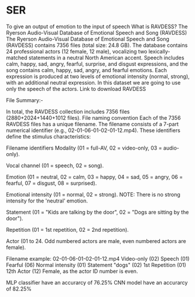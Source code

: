 # SER
To give an output of emotion to the input of speech
What is RAVDESS?
The Ryerson Audio-Visual Database of Emotional Speech and Song (RAVDESS)
The Ryerson Audio-Visual Database of Emotional Speech and Song (RAVDESS) contains 7356 files (total size: 24.8 GB). 
The database contains 24 professional actors (12 female, 12 male), vocalizing two lexically-matched statements in a neutral North American accent. 
Speech includes calm, happy, sad, angry, fearful, surprise, and disgust expressions, and the song contains calm, happy, sad, angry, and fearful emotions.
Each expression is produced at two levels of emotional intensity (normal, strong), with an additional neutral expression.
In this dataset we are going to use only the speech of the actors.
Link to download RAVDESS
 
 
File Summary:-
 
In total, the RAVDESS collection includes 7356 files (2880+2024+1440+1012 files).
File naming convention
Each of the 7356 RAVDESS files has a unique filename. The filename consists of a 7-part numerical identifier (e.g., 02-01-06-01-02-01-12.mp4). These identifiers define the stimulus characteristics: 
 
Filename identifiers 
Modality (01 = full-AV, 02 = video-only, 03 = audio-only).

Vocal channel (01 = speech, 02 = song).

Emotion (01 = neutral, 02 = calm, 03 = happy, 04 = sad, 05 = angry, 06 = fearful, 07 = disgust, 08 = surprised).

Emotional intensity (01 = normal, 02 = strong). NOTE: There is no strong intensity for the 'neutral' emotion.

Statement (01 = "Kids are talking by the door", 02 = "Dogs are sitting by the door").

Repetition (01 = 1st repetition, 02 = 2nd repetition).

Actor (01 to 24. Odd numbered actors are male, even numbered actors are female).

Filename example: 02-01-06-01-02-01-12.mp4 
Video-only (02)
Speech (01)
Fearful (06)
Normal intensity (01)
Statement "dogs" (02)
1st Repetition (01)
12th Actor (12)
Female, as the actor ID number is even.


MLP classifier have an accurarcy of 76.25%
CNN model have an  accurarcy of 82.25%
